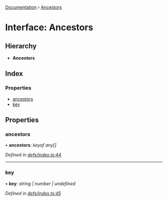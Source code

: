 [Documentation](../README.md) › [Ancestors](ancestors.md)

# Interface: Ancestors

## Hierarchy

* **Ancestors**

## Index

### Properties

* [ancestors](ancestors.md#ancestors)
* [key](ancestors.md#key)

## Properties

###  ancestors

• **ancestors**: *keyof any[]*

*Defined in [defs/index.ts:44](https://github.com/badbatch/graphql-box/blob/dc19a43/packages/request-parser/src/defs/index.ts#L44)*

___

###  key

• **key**: *string | number | undefined*

*Defined in [defs/index.ts:45](https://github.com/badbatch/graphql-box/blob/dc19a43/packages/request-parser/src/defs/index.ts#L45)*
